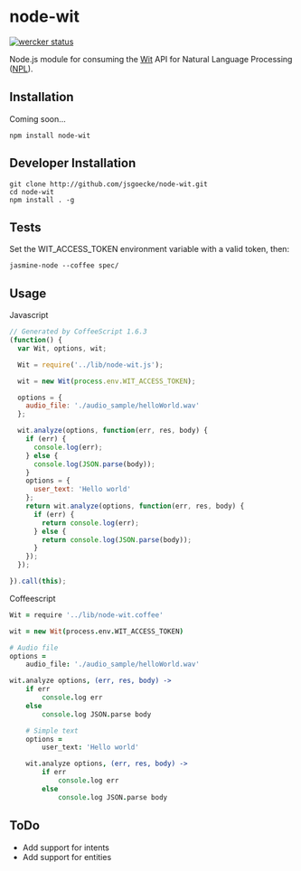 # node-wit
[![wercker status](https://app.wercker.com/status/d227a65d1a4371a465e50fd255b4402f "wercker status")](https://app.wercker.com/project/bykey/d227a65d1a4371a465e50fd255b4402f)

Node.js module for consuming the [Wit](http://wit.ai) API for Natural Language Processing ([NPL](http://en.wikipedia.org/wiki/Natural_language_processing)).

## Installation

Coming soon...

	npm install node-wit

## Developer Installation

	git clone http://github.com/jsgoecke/node-wit.git
	cd node-wit
	npm install . -g

## Tests

Set the WIT_ACCESS_TOKEN environment variable with a valid token, then:

	jasmine-node --coffee spec/

## Usage

Javascript
```javascript
// Generated by CoffeeScript 1.6.3
(function() {
  var Wit, options, wit;

  Wit = require('../lib/node-wit.js');

  wit = new Wit(process.env.WIT_ACCESS_TOKEN);

  options = {
    audio_file: './audio_sample/helloWorld.wav'
  };

  wit.analyze(options, function(err, res, body) {
    if (err) {
      console.log(err);
    } else {
      console.log(JSON.parse(body));
    }
    options = {
      user_text: 'Hello world'
    };
    return wit.analyze(options, function(err, res, body) {
      if (err) {
        return console.log(err);
      } else {
        return console.log(JSON.parse(body));
      }
    });
  });

}).call(this);
```

Coffeescript
```coffeescript
Wit = require '../lib/node-wit.coffee'

wit = new Wit(process.env.WIT_ACCESS_TOKEN)

# Audio file
options =
	audio_file: './audio_sample/helloWorld.wav'

wit.analyze options, (err, res, body) ->
	if err
		console.log err
	else
		console.log JSON.parse body

	# Simple text
	options = 
		user_text: 'Hello world'

	wit.analyze options, (err, res, body) ->
		if err
			console.log err
		else
			console.log JSON.parse body
```

## ToDo

  * Add support for intents
  * Add support for entities